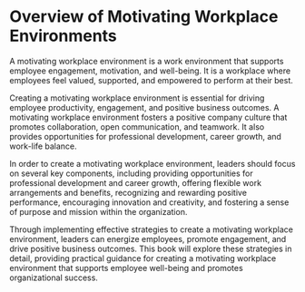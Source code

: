 Overview of Motivating Workplace Environments
===========================================================

A motivating workplace environment is a work environment that supports employee engagement, motivation, and well-being. It is a workplace where employees feel valued, supported, and empowered to perform at their best.

Creating a motivating workplace environment is essential for driving employee productivity, engagement, and positive business outcomes. A motivating workplace environment fosters a positive company culture that promotes collaboration, open communication, and teamwork. It also provides opportunities for professional development, career growth, and work-life balance.

In order to create a motivating workplace environment, leaders should focus on several key components, including providing opportunities for professional development and career growth, offering flexible work arrangements and benefits, recognizing and rewarding positive performance, encouraging innovation and creativity, and fostering a sense of purpose and mission within the organization.

Through implementing effective strategies to create a motivating workplace environment, leaders can energize employees, promote engagement, and drive positive business outcomes. This book will explore these strategies in detail, providing practical guidance for creating a motivating workplace environment that supports employee well-being and promotes organizational success.
